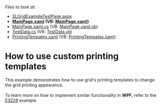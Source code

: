 <!-- default file list -->
*Files to look at*:

* [SLGridExampleTestPage.aspx](./CS/SLGridExample.Web/SLGridExampleTestPage.aspx)
* **[MainPage.xaml](./CS/SLGridExample/MainPage.xaml) (VB: [MainPage.xaml](./VB/SLGridExample/MainPage.xaml))**
* [MainPage.xaml.cs](./CS/SLGridExample/MainPage.xaml.cs) (VB: [MainPage.xaml.vb](./VB/SLGridExample/MainPage.xaml.vb))
* [TestData.cs](./CS/SLGridExample/Model/TestData.cs) (VB: [TestData.vb](./VB/SLGridExample/Model/TestData.vb))
* [PrintingTempates.xaml](./CS/SLGridExample/Themes/PrintingTempates.xaml) (VB: [PrintingTempates.xaml](./VB/SLGridExample/Themes/PrintingTempates.xaml))
<!-- default file list end -->
# How to use custom printing templates


This example demonstrates how to use grid's printing templates to change the grid printing appearance.<br /><br />To learn more on how to implement similar functionality in <strong>WPF,</strong> refer to the <a href="https://www.devexpress.com/Support/Center/p/E3228">E3228</a> example.

<br/>


